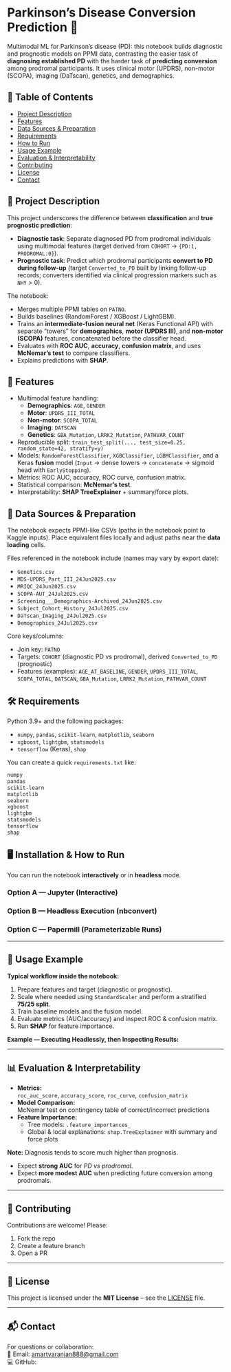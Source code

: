 # Parkinson’s Disease Conversion Prediction 🧠

Multimodal ML for Parkinson’s disease (PD): this notebook builds diagnostic and prognostic models on PPMI data, contrasting the easier task of **diagnosing established PD** with the harder task of **predicting conversion** among prodromal participants. It uses clinical motor (UPDRS), non-motor (SCOPA), imaging (DaTscan), genetics, and demographics.

## 📝 Table of Contents
- [Project Description](#-project-description)
- [Features](#-features)
- [Data Sources & Preparation](#-data-sources--preparation)
- [Requirements](#-requirements)
- [How to Run](#installation-how-to-run)
- [Usage Example](#-usage-example)
- [Evaluation & Interpretability](#-evaluation--interpretability)
- [Contributing](#-contributing)
- [License](#-license)
- [Contact](#-contact)

## 📜 Project Description
This project underscores the difference between **classification** and **true prognostic prediction**:

- **Diagnostic task**: Separate diagnosed PD from prodromal individuals using multimodal features (target derived from `COHORT` → `{PD:1, PRODROMAL:0}`).
- **Prognostic task**: Predict which prodromal participants **convert to PD during follow-up** (target `Converted_to_PD` built by linking follow-up records; converters identified via clinical progression markers such as `NHY` > 0).

The notebook:
- Merges multiple PPMI tables on `PATNO`.
- Builds baselines (RandomForest / XGBoost / LightGBM).
- Trains an **intermediate-fusion neural net** (Keras Functional API) with separate “towers” for **demographics**, **motor (UPDRS III)**, and **non-motor (SCOPA)** features, concatenated before the classifier head.
- Evaluates with **ROC AUC**, **accuracy**, **confusion matrix**, and uses **McNemar’s test** to compare classifiers.
- Explains predictions with **SHAP**.

## 🚀 Features
- Multimodal feature handling:
  - **Demographics**: `AGE`, `GENDER`
  - **Motor**: `UPDRS_III_TOTAL`
  - **Non-motor**: `SCOPA_TOTAL`
  - **Imaging**: `DATSCAN`
  - **Genetics**: `GBA_Mutation`, `LRRK2_Mutation`, `PATHVAR_COUNT`
- Reproducible split: `train_test_split(..., test_size=0.25, random_state=42, stratify=y)`
- Models: `RandomForestClassifier`, `XGBClassifier`, `LGBMClassifier`, and a Keras **fusion** model (`Input` → dense towers → `concatenate` → sigmoid head with `EarlyStopping`).
- Metrics: ROC AUC, accuracy, ROC curve, confusion matrix.
- Statistical comparison: **McNemar’s test**.
- Interpretability: **SHAP TreeExplainer** + summary/force plots.

## 📂 Data Sources & Preparation
The notebook expects PPMI-like CSVs (paths in the notebook point to Kaggle inputs). Place equivalent files locally and adjust paths near the **data loading** cells.

Files referenced in the notebook include (names may vary by export date):
- `Genetics.csv`
- `MDS-UPDRS_Part_III_24Jun2025.csv`
- `MRIQC_24Jun2025.csv`
- `SCOPA-AUT_24Jul2025.csv`
- `Screening___Demographics-Archived_24Jun2025.csv`
- `Subject_Cohort_History_24Jul2025.csv`
- `DaTscan_Imaging_24Jul2025.csv`
- `Demographics_24Jul2025.csv`

Core keys/columns:
- Join key: `PATNO`
- Targets: `COHORT` (diagnostic PD vs prodromal), derived `Converted_to_PD` (prognostic)
- Features (examples): `AGE_AT_BASELINE`, `GENDER`, `UPDRS_III_TOTAL`, `SCOPA_TOTAL`, `DATSCAN`, `GBA_Mutation`, `LRRK2_Mutation`, `PATHVAR_COUNT`

## 🛠️ Requirements
Python 3.9+ and the following packages:

- `numpy`, `pandas`, `scikit-learn`, `matplotlib`, `seaborn`
- `xgboost`, `lightgbm`, `statsmodels`
- `tensorflow` (Keras), `shap`

You can create a quick `requirements.txt` like:

```txt
numpy
pandas
scikit-learn
matplotlib
seaborn
xgboost
lightgbm
statsmodels
tensorflow
shap
```
## 🖥️ Installation & How to Run

You can run the notebook **interactively** or in **headless** mode.

### **Option A — Jupyter (Interactive)**

### **Option B — Headless Execution (nbconvert)**

### **Option C — Papermill (Parameterizable Runs)**

---

## 🎯 Usage Example

**Typical workflow inside the notebook:**
1. Prepare features and target (diagnostic or prognostic).
2. Scale where needed using `StandardScaler` and perform a stratified **75/25 split**.
3. Train baseline models and the fusion model.
4. Evaluate metrics (AUC/accuracy) and inspect ROC & confusion matrix.
5. Run **SHAP** for feature importance.

**Example — Executing Headlessly, then Inspecting Results:**

---

## 📊 Evaluation & Interpretability

- **Metrics:**  
  `roc_auc_score`, `accuracy_score`, `roc_curve`, `confusion_matrix`  
- **Model Comparison:**  
  McNemar test on contingency table of correct/incorrect predictions  
- **Feature Importance:**
  - Tree models: `.feature_importances_`
  - Global & local explanations: `shap.TreeExplainer` with summary and force plots  

**Note:** Diagnosis tends to score much higher than prognosis.  
- Expect **strong AUC** for *PD vs prodromal*.  
- Expect **more modest AUC** when predicting future conversion among prodromals.

---

## 🤝 Contributing

Contributions are welcome! Please:
1. Fork the repo
2. Create a feature branch
3. Open a PR

---

## 📄 License

This project is licensed under the **MIT License** – see the [LICENSE](LICENSE) file.

---

## 📬 Contact

For questions or collaboration:  
📧 Email: [amartyaranjan888@gmail.com]()  
💻 GitHub: [](https://github.com/YourUsername)
